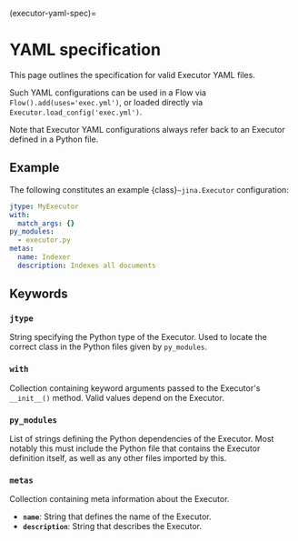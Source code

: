 (executor-yaml-spec)=
# YAML specification

This page outlines the specification for valid Executor YAML files.

Such YAML configurations can be used in a Flow via `Flow().add(uses='exec.yml')`, or loaded directly via `Executor.load_config('exec.yml')`.

Note that Executor YAML configurations always refer back to an Executor defined in a Python file.

## Example

The following constitutes an example {class}`~jina.Executor` configuration:

```yaml
jtype: MyExecutor
with:
  match_args: {}
py_modules:
  - executor.py
metas:
  name: Indexer
  description: Indexes all documents
```

## Keywords

### `jtype`
String specifying the Python type of the Executor. Used to locate the correct class in the Python files given by `py_modules`.

### `with`
Collection containing keyword arguments passed to the Executor's `__init__()` method. Valid values depend on the Executor.

### `py_modules`
List of strings defining the Python dependencies of the Executor. Most notably this must include the Python file that contains the Executor definition itself, as well as any other files imported by this.

### `metas`
Collection containing meta information about the Executor.

- **`name`**: String that defines the name of the Executor.
- **`description`**: String that describes the Executor.

